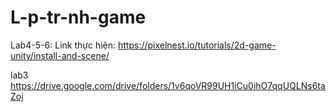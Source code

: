 # L-p-tr-nh-game

Lab4-5-6: Link thực hiện: https://pixelnest.io/tutorials/2d-game-unity/install-and-scene/


lab3 https://drive.google.com/drive/folders/1v6qoVR99UH1iCu0ihO7qqUQLNs6taZoj
